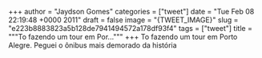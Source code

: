 
+++
author = "Jaydson Gomes"
categories = ["tweet"]
date = "Tue Feb 08 22:19:48 +0000 2011"
draft = false
image = "{TWEET_IMAGE}"
slug = "e223b8883823a5b128de7941494572a178df93f4"
tags = ["tweet"]
title = """To fazendo um tour em Por..."""
+++
To fazendo um tour em Porto Alegre. Peguei o ônibus mais demorado da história
